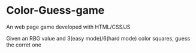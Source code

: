 # Color-Guess-game

An web page game developed with HTML/CSS/JS

Given an RBG value and 3(easy mode)/6(hard mode) color squares, guess the corret one
